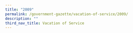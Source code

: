 ```yaml
---
title: "2009"
permalink: /government-gazette/vacation-of-service/2009/
description: ""
third_nav_title: Vacation of Service
---
```

